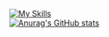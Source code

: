 [![My Skills](https://skillicons.dev/icons?i=solidity,ipfs,react,html,css,ps&perline=6)](https://skillicons.dev) </br>
[![Anurag's GitHub stats](https://github-readme-stats.vercel.app/api?username=JJOptimist)](https://github.com/anuraghazra/github-readme-stats)
